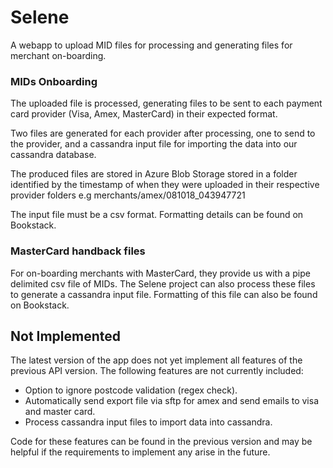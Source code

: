 # Selene

A webapp to upload MID files for processing and generating files for merchant on-boarding.


### MIDs Onboarding
The uploaded file is processed, generating files to be sent to each payment card provider (Visa, Amex, MasterCard) in 
their expected format.

Two files are generated for each provider after processing, one to send to the provider, and a cassandra input file
for importing the data into our cassandra database.

The produced files are stored in Azure Blob Storage stored in a folder identified by the timestamp of when they were 
uploaded in their respective provider folders e.g
merchants/amex/081018_043947721

The input file must be a csv format. Formatting details can be found on Bookstack.

### MasterCard handback files

For on-boarding merchants with MasterCard, they provide us with a pipe delimited csv file of MIDs. The Selene project
can also process these files to generate a cassandra input file. Formatting of this file can also be found on Bookstack.

## Not Implemented
The latest version of the app does not yet implement all features of the previous API version. The following 
features are not currently included:

- Option to ignore postcode validation (regex check).
- Automatically send export file via sftp for amex and send emails to visa and master card.
- Process cassandra input files to import data into cassandra.

Code for these features can be found in the previous version and may be helpful if the requirements to implement any
arise in the future.
